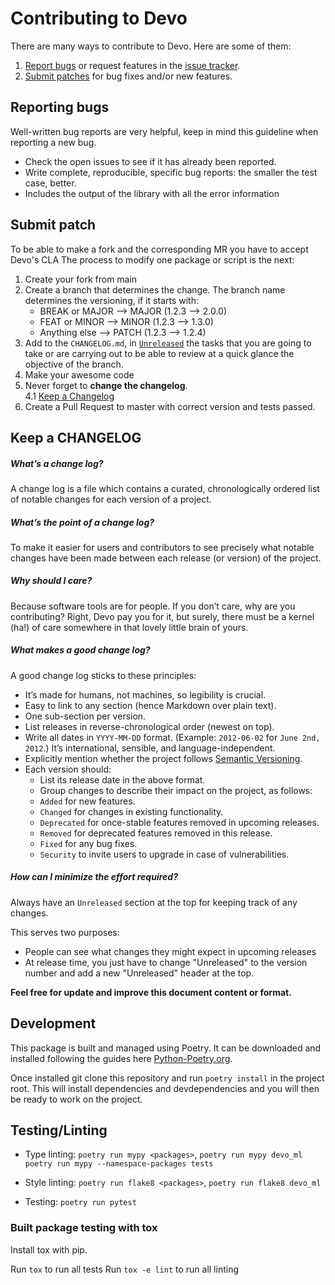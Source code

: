 # Contributing to Devo

There are many ways to contribute to Devo. Here are some of them:


1. [Report bugs](#reporting-bugs) or request features in the [issue tracker](https://github.com/DevoInc/python-mlmodelmanager-client/issues).
2. [Submit patches](#submit-patch) for bug fixes and/or new features.

## Reporting bugs

Well-written bug reports are very helpful, keep in mind this guideline when 
reporting a new bug.

* Check the open issues to see if it has already been reported.
* Write complete, reproducible, specific bug reports: the smaller the test case,
 better. 
* Includes the output of the library with all the error information


## Submit patch
To be able to make a fork and the corresponding MR you have to accept Devo's CLA
The process to modify one package or script is the next:

1. Create your fork from main
2. Create a branch that determines the change. The branch name determines the versioning, if it starts with:
    - BREAK or MAJOR ⟶ MAJOR (1.2.3 ⟶ 2.0.0)
    - FEAT or MINOR ⟶ MINOR (1.2.3 ⟶ 1.3.0)
    - Anything else ⟶ PATCH (1.2.3 ⟶ 1.2.4)
3. Add to the `CHANGELOG.md`, in 
[`Unreleased`](#How_can_I_minimize_the_effort_required?) the tasks 
that you are going to take or are carrying out to be able to review at a quick 
glance the objective of the branch.
4. Make your awesome code
5. Never forget to **change the changelog**.  
4.1 [Keep a Changelog](http://keepachangelog.com/en/1.0.0/)
6. Create a Pull Request to master with correct version and tests passed.


## Keep a CHANGELOG
##### What’s a change log?
A change log is a file which contains a curated, chronologically ordered list of 
notable changes for each version of a project.

##### What’s the point of a change log?
To make it easier for users and contributors to see precisely what notable 
changes have been made between each release (or version) of the project.

##### Why should I care?
Because software tools are for people. If you don’t care, why are you 
contributing? Right, Devo pay you for it, but surely, there must be a kernel
 (ha!) of care somewhere in that lovely little brain of yours.

##### What makes a good change log?
A good change log sticks to these principles:

* It’s made for humans, not machines, so legibility is crucial.
* Easy to link to any section (hence Markdown over plain text).
* One sub-section per version.
* List releases in reverse-chronological order (newest on top).
* Write all dates in `YYYY-MM-DD` format. (Example: `2012-06-02` 
for `June 2nd, 2012`.) It’s international, sensible, and language-independent.
* Explicitly mention whether the project follows [Semantic Versioning](http://semver.org/spec/v2.0.0.html).
* Each version should:
  * List its release date in the above format.
  * Group changes to describe their impact on the project, as follows:
  * `Added` for new features.
  * `Changed` for changes in existing functionality.
  * `Deprecated` for once-stable features removed in upcoming releases.
  * `Removed` for deprecated features removed in this release.
  * `Fixed` for any bug fixes.
  * `Security` to invite users to upgrade in case of vulnerabilities.

##### How can I minimize the effort required?

Always have an `Unreleased` section at the top for keeping track of any changes.

This serves two purposes:
* People can see what changes they might expect in upcoming releases
* At release time, you just have to change "Unreleased" to the version number and add a new "Unreleased" 
header at the top.

**Feel free for update and improve this document content or format.**<br/>



## Development

This package is built and managed using Poetry. It can be downloaded and installed following the guides here [Python-Poetry.org](https://python-poetry.org/).

Once installed git clone this repository and run `poetry install` in the project root. This will install dependencies and devdependencies and you will then be ready to work on the project.

## Testing/Linting

- Type linting: `poetry run mypy <packages>`, `poetry run mypy devo_ml` `poetry run mypy --namespace-packages tests`

- Style linting: `poetry run flake8 <packages>`, `poetry run flake8 devo_ml`

- Testing: `poetry run pytest`

### Built package testing with tox

Install tox with pip.

Run `tox` to run all tests
Run `tox -e lint` to run all linting
